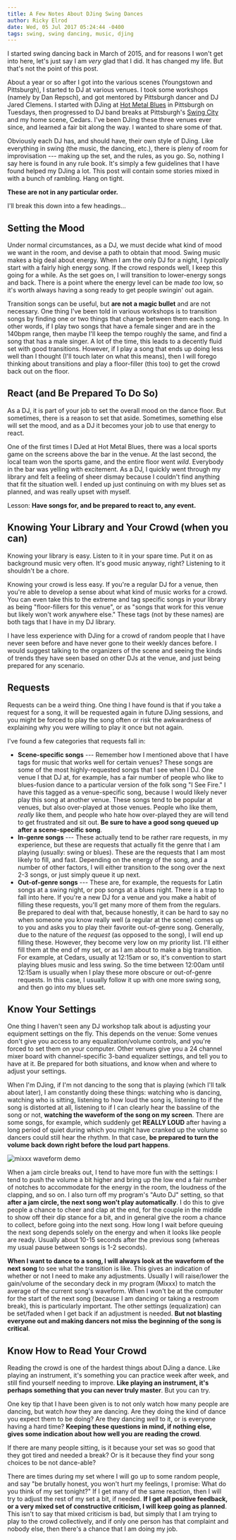```yaml
---
title: A Few Notes About DJing Swing Dances
author: Ricky Elrod
date: Wed, 05 Jul 2017 05:24:44 -0400
tags: swing, swing dancing, music, djing
---
```


I started swing dancing back in March of 2015, and for reasons I won't get into
here, let's just say I am *very* glad that I did. It has changed my life. But
that's not the point of this post.

About a year or so after I got into the various scenes (Youngstown and
Pittsburgh), I started to DJ at various venues. I took some workshops (namely by
Dan Repsch), and got mentored by Pittsburgh dancer and DJ Jared Clemens. I
started with DJing at [Hot Metal Blues](https://hotmetalblues.com/) in
Pittsburgh on Tuesdays, then progressed to DJ band breaks at Pittsburgh's
[Swing City](https://www.swingpgh.com/) and my home scene, Cedars. I've been
DJing these three venues ever since, and learned a fair bit along the way. I
wanted to share some of that.

Obviously each DJ has, and should have, their own style of DJing. Like
everything in swing (the music, the dancing, etc.), there is pleny of room for
improvisation --- making up the set, and the rules, as you go. So, nothing I say
here is found in any rule book. It's simply a few guidelines that I have found
helped my DJing a lot. This post will contain some stories mixed in with a bunch
of rambling. Hang on tight.

**These are not in any particular order.**

I'll break this down into a few headings...

## Setting the Mood

Under normal circumstances, as a DJ, we must decide what kind of mood we want in
the room, and devise a path to obtain that mood. Swing music makes a big deal
about energy. When I am the only DJ for a night, I *typically* start with a
fairly high energy song. If the crowd responds well, I keep this going for a
while. As the set goes on, I will transition to lower-energy songs and
back. There is a point where the energy level can be made *too* low, so it's
worth always having a song ready to get people swingin' out again.

Transition songs can be useful, but **are not a magic bullet** and are not
necessary. One thing I've been told in various workshops is to transition songs
by finding one or two things that change between them each song. In other words,
if I play two songs that have a female singer and are in the 140bpm range, then
maybe I'll keep the tempo roughly the same, and find a song that has a male
singer. A lot of the time, this leads to a decently fluid set with good
transitions. However, if I play a song that ends up doing less well than I
thought (I'll touch later on what this means), then I will forego thinking about
transitions and play a floor-filler (this too) to get the crowd back out on the
floor.

## React (and Be Prepared To Do So)

As a DJ, it is part of your job to set the overall mood on the dance floor. But
sometimes, there is a reason to set that aside. Sometimes, something else will
set the mood, and as a DJ it becomes your job to use that energy to react.

One of the first times I DJed at Hot Metal Blues, there was a local sports game
on the screens above the bar in the venue. At the last second, the local team
won the sports game, and the entire floor went *wild*. Everybody in the bar was
yelling with excitement. As a DJ, I quickly went through my library and felt a
feeling of sheer dismay because I couldn't find anything that fit the situation
well. I ended up just continuing on with my blues set as planned, and was really
upset with myself.

Lesson: **Have songs for, and be prepared to react to, any event.**

## Knowing Your Library and Your Crowd (when you can)

Knowing your library is easy. Listen to it in your spare time. Put it on as
background music very often. It's good music anyway, right? Listening to it
shouldn't be a chore.

Knowing your crowd is less easy. If you're a regular DJ for a venue, then you're
able to develop a sense about what kind of music works for a crowd. You can even
take this to the extreme and tag specific songs in your library as being
"floor-fillers for this venue", or as "songs that work for this venue but likely
won't work anywhere else." These tags (not by these names) are both tags that I
have in my DJ library.

I have less experience with DJing for a crowd of random people that I have never
seen before and have never gone to their weekly dances before. I would suggest
talking to the organizers of the scene and seeing the kinds of trends they have
seen based on other DJs at the venue, and just being prepared for any scenario.

## Requests

Requests can be a weird thing. One thing I have found is that if you take a
request for a song, it will be requested again in future DJing sessions, and you
might be forced to play the song often or risk the awkwardness of explaining why
you were willing to play it once but not again.

I've found a few categories that requests fall in:

- **Scene-specific songs** --- Remember how I mentioned above that I have tags
  for music that works well for certain venues? These songs are some of the most
  highly-requested songs that I see when I DJ. One venue I that DJ at, for
  example, has a fair number of people who like to blues-fusion dance to a
  particular version of the folk song "I See Fire." I have this tagged as a
  venue-specific song, because I would likely never play this song at another
  venue. These songs tend to be popular at venues, but also over-played at those
  venues. People who like them, *really* like them, and people who hate how
  over-played they are will tend to get frustrated and sit out. **Be sure to
  have a good song queued up after a scene-specific song**.
- **In-genre songs** --- These actually tend to be rather rare requests, in my
  experience, but these are requests that actually fit the genre that I am
  playing (usually: swing or blues). These are the requests that I am most
  likely to fill, and fast. Depending on the energy of the song, and a number of
  other factors, I will either transition to the song over the next 2-3 songs,
  or just simply queue it up next.
- **Out-of-genre songs** --- These are, for example, the requests for Latin
  songs at a swing night, or pop songs at a blues night. There is a trap to fall
  into here. If you're a new DJ for a venue and you make a habit of filling
  these requests, you'll get many more of them from the regulars. Be prepared to
  deal with that, because honestly, it can be hard to say no when someone you
  know really well (a regular at the scene) comes up to you and asks you to play
  their favorite out-of-genre song. Generally, due to the nature of the
  *request* (as opposed to the song), I will end up filling these. However, they
  become very low on my priority list. I'll either fill them at the end of my
  set, or as I am about to make a big transition.
  For example, at Cedars, usually at 12:15am or so, it's convention to start
  playing blues music and less swing. So the time between 12:00am until 12:15am
  is usually when I play these more obscure or out-of-genre requests. In this
  case, I usually follow it up with one more swing song, and then go into my
  blues set.

## Know Your Settings

One thing I haven't seen any DJ workshop talk about is adjusting your equipment
settings on the fly. This depends on the venue: Some venues don't give you
access to any equalization/volume controls, and you're forced to set them on
your computer. Other venues give you a 24 channel mixer board with
channel-specific 3-band equalizer settings, and tell you to have at it. Be
prepared for both situations, and know when and where to adjust your settings.

When I'm DJing, if I'm not dancing to the song that is playing (which I'll talk
about later), I am constantly doing these things: watching who is dancing,
watching who is sitting, listening to how loud the song is, listening to if the
song is distorted at all, listening to if I can clearly hear the bassline of the
song or not, **watching the waveform of the song on my screen**. There are some
songs, for example, which suddenly get **REALLY LOUD** after having a long
period of quiet during which you might have cranked up the volume so dancers
could still hear the rhythm. In that case, **be prepared to turn the volume back
down right before the loud part happens**.

<img src="https://images.srv1.elrod.me/mixxx-waveform-demo.png"
     alt="mixxx waveform demo" />

When a jam circle breaks out, I tend to have more fun with the settings: I tend
to push the volume a bit higher and bring up the low end a fair number of
notches to accommodate for the energy in the room, the loudness of the clapping,
and so on. I also turn off my program's "Auto DJ" setting, so that **after a jam
circle, the next song won't play automatically**. I do this to give people a
chance to cheer and clap at the end, for the couple in the middle to show off
their dip stance for a bit, and in general give the room a chance to collect,
before going into the next song. How long I wait before queuing the next song
depends solely on the energy and when it looks like people are ready. Usually
about 10-15 seconds after the previous song (whereas my usual pause between
songs is 1-2 seconds).

**When I want to dance to a song, I will always look at the waveform of the next
song** to see what the transition is like. This gives an indication of whether
or not I need to make any adjustments. Usually I will raise/lower the
gain/volume of the secondary deck in my program (Mixxx) to match the average of
the current song's waveform. When I won't be at the computer for the start of
the next song (because I am dancing or taking a restroom break), this is
particularly important. The other settings (equalization) can be set/faded when
I get back if an adjustment is needed. **But not blasting everyone out and
making dancers not miss the beginning of the song is critical**.

## Know How to Read Your Crowd

Reading the crowd is one of the hardest things about DJing a dance. Like playing
an instrument, it's something you can practice week after week, and still find
yourself needing to improve. **Like playing an instrument, it's perhaps
something that you can never truly master**. But you can try.

One key tip that I have been given is to not only watch how many people are
dancing, but watch *how* they are dancing. Are they doing the kind of dance you
expect them to be doing? Are they dancing *well* to it, or is everyone having a
hard time? **Keeping these questions in mind, if nothing else, gives some
indication about how well you are reading the crowd**.

If there are many people sitting, is it because your set was so good that they
got tired and needed a break? Or is it because they find your song choices to be
not dance-able?

There are times during my set where I will go up to some random people, and say
"be brutally honest, you won't hurt my feelings, I promise: What do you think of
my set tonight?" If I get many of the same reaction, then I will try to adjust
the rest of my set a bit, if needed. **If I get all positive feedback, or a very
mixed set of constructive criticism, I will keep going as planned**. This isn't
to say that mixed criticism is bad, but simply that I am trying to play to the
crowd collectively, and if only one person has that complaint and nobody else,
then there's a chance that I am doing my job.
